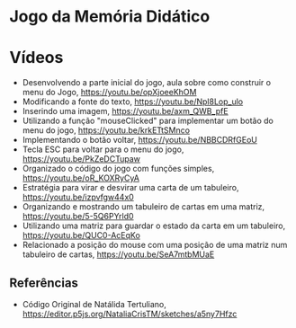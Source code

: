 # Jogo da Memória Didático

# Vídeos 
* Desenvolvendo a parte inicial do jogo, aula sobre como construir o menu do Jogo, https://youtu.be/opXjoeeKhOM
* Modificando a fonte do texto, https://youtu.be/Npl8Lop_ulo
* Inserindo uma imagem, https://youtu.be/axm_QWB_pfE 
* Utilizando a função "mouseClicked" para implementar um botão do menu do jogo, https://youtu.be/krkETtSMnco
* Implementando o botão voltar, https://youtu.be/NBBCDRfGEoU 
* Tecla ESC para voltar para o menu do jogo, https://youtu.be/PkZeDCTupaw
* Organizado o código do jogo com funções simples, https://youtu.be/oR_KOXRyCyA
* Estratégia para virar e desvirar uma carta de um tabuleiro, https://youtu.be/izpvfgw44x0
* Organizando e mostrando um tabuleiro de cartas em uma matriz, https://youtu.be/5-5Q6PYrld0
* Utilizando uma matriz para guardar o estado da carta em um tabuleiro, https://youtu.be/QUC0-AcEqKo 
* Relacionado a posição do mouse com uma posição de uma matriz num tabuleiro de cartas, https://youtu.be/SeA7mtbMUaE


## Referências 

* Código Original de Natálida Tertuliano, https://editor.p5js.org/NataliaCrisTM/sketches/a5ny7Hfzc  
